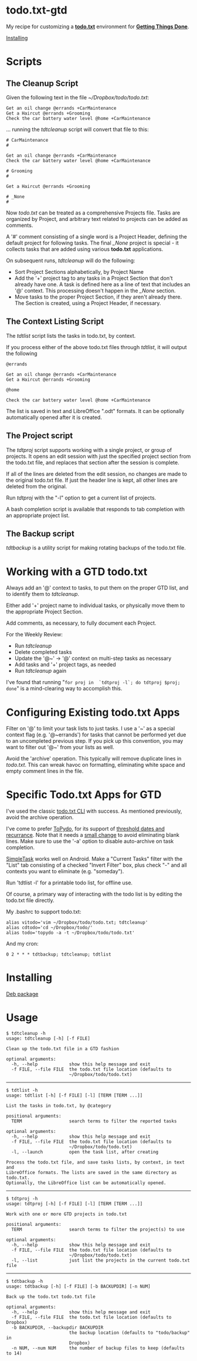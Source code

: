 # todo.txt-gtd
My recipe for customizing a [**todo.txt**](http://todotxt.org/) environment for
[**Getting Things Done**](https://gettingthingsdone.com/).

[Installing](#Installing)

# Scripts

## The Cleanup Script

Given the following text in the file _~/Dropbox/todo/todo.txt_:

    Get an oil change @errands +CarMaintenance
    Get a Haircut @errands +Grooming
    Check the car battery water level @home +CarMaintenance

... running the _tdtcleanup_ script will convert that file to this:


    # CarMaintenance
    #
    
    Get an oil change @errands +CarMaintenance
    Check the car battery water level @home +CarMaintenance
    
    # Grooming
    #
    
    Get a Haircut @errands +Grooming
    
    # _None
    #
    

Now _todo.txt_ can be treated as a comprehensive Projects file. Tasks are
organized by Project, and arbitrary text related to projects can be added
as comments.

A '#' comment consisting of a single word is a Project Header, defining the
default project for following tasks. The final *_None* project is special -
it collects tasks that are added using various **todo.txt** applications.

On subsequent runs, _tdtcleanup_ will do the following:

* Sort Project Sections alphabetically, by Project Name
* Add the '+' project tag to any tasks in a Project Section that don't already have one. A task is defined here as a line of text that includes an '@' context. This processing doesn't happen in the *_None* section.
* Move tasks to the proper Project Section, if they aren't already there. The Section is created, using a Project Header, if necessary.

## The Context Listing Script

The _tdtlist_ script lists the tasks in todo.txt, by context.

If you process either of the above todo.txt files through _tdtlist_, it will output the following

    @errands
    
    Get an oil change @errands +CarMaintenance
    Get a Haircut @errands +Grooming
    
    @home
    
    Check the car battery water level @home +CarMaintenance

The list is saved in text and LibreOffice ".odt" formats. It can be optionally
automatically opened after it is created.

## The Project script

The _tdtproj_ script supports working with a single project, or group of projects. It opens an
edit session with just the specified project section from the todo.txt file, and replaces that
section after the session is complete.

If all of the lines are deleted from the edit session, no changes are made to the original
todo.txt file. If just the header line is kept, all other lines are deleted from the original.

Run _tdtproj_ with the "-l" option to get a current list of projects.

A bash completion script is available that responds to tab completion with an appropriate project
list.

## The Backup script

_tdtbackup_ is a utility script for making rotating backups of the todo.txt file.

# Working with a GTD todo.txt

Always add an '@' context to tasks, to put them on the proper GTD list, and to identify them to _tdtcleanup_.

Either add '+' project name to individual tasks, or physically move them to the appropriate Project Section.

Add comments, as necessary, to fully document each Project.

For the Weekly Review:

* Run _tdtcleanup_
* Delete completed tasks
* Update the '@~' -> '@' context on multi-step tasks as necessary
* Add tasks and '+' project tags, as needed
* Run _tdtcleanup_ again

I've found that running "``for proj in  `tdtproj -l`; do tdtproj $proj; done``" is a mind-clearing way to
accomplish this.

# Configuring Existing todo.txt Apps

Filter on '@' to limit your task lists to just tasks. I use a '\~' as a special context flag (e.g. '@\~errands') for tasks that cannot be performed yet due to an uncompleted previous step. If you pick up this convention, you may want to filter out '@~' from your lists as well.

Avoid the 'archive' operation. This typically will remove duplicate lines in _todo.txt_. This can wreak havoc on formatting, eliminating white space and empty comment lines in the file.

# Specific Todo.txt Apps for GTD

I've used the classic [todo.txt CLI](https://todotxt.org/) with success. As mentioned previously, avoid the archive operation.

I've come to prefer [ToPydo](https://pypi.org/project/topydo/), for its support
of [threshold dates and recurrance](https://github.com/mpcjanssen/simpletask-android/blob/master/app/src/main/assets/extensions.en.md). Note that it needs a [small change](https://github.com/davesteele/topydo/commit/fafee24beb4718f375a921f3b4772c5fea37d7ac) to avoid eliminating blank lines. Make sure to use the '-a' option to disable auto-archive on task completion.

[SimpleTask](https://play.google.com/store/apps/details?id=nl.mpcjanssen.todotxtholo&hl=en_US) works well on Android. Make a "Current Tasks" filter with the "List" tab consisting of a checked "Invert Filter" box, plus check "-" and all contexts you want to eliminate (e.g. "someday").

Run 'tdtlist -l' for a printable todo list, for offline use.

Of course, a primary way of interacting with the todo list is by editing the todo.txt file directly.

My .bashrc to support todo.txt:

    alias vitodo='vim ~/Dropbox/todo/todo.txt; tdtcleanup'
    alias cdtodo='cd ~/Dropbox/todo/'
    alias todo='topydo -a -t ~/Dropbox/todo/todo.txt'

And my cron:

    0 2 * * * tdtbackup; tdtcleanup; tdtlist

<a name="Installing"/>

# Installing

[Deb package](https://davesteele.github.io/todo.txt-gtd/deb/tdtgtd_0.1_all.deb)

# Usage

    $ tdtcleanup -h
    usage: tdtcleanup [-h] [-f FILE]
    
    Clean up the todo.txt file in a GTD fashion
    
    optional arguments:
      -h, --help            show this help message and exit
      -f FILE, --file FILE  the todo.txt file location (defaults to
                            ~/Dropbox/todo/todo.txt)

---

    $ tdtlist -h
    usage: tdtlist [-h] [-f FILE] [-l] [TERM [TERM ...]]
    
    List the tasks in todo.txt, by @category
    
    positional arguments:
      TERM                  search terms to filter the reported tasks
    
    optional arguments:
      -h, --help            show this help message and exit
      -f FILE, --file FILE  the todo.txt file location (defaults to
                            ~/Dropbox/todo/todo.txt)
      -l, --launch          open the task list, after creating

    Process the todo.txt file, and save tasks lists, by context, in text and
    LibreOffice formats. The lists are saved in the same directory as todo.txt.
    Optionally, the LibreOffice list can be automatically opened.

---

    $ tdtproj -h
    usage: tdtproj [-h] [-f FILE] [-l] [TERM [TERM ...]]
    
    Work with one or more GTD projects in todo.txt
    
    positional arguments:
      TERM                  search terms to filter the project(s) to use
    
    optional arguments:
      -h, --help            show this help message and exit
      -f FILE, --file FILE  the todo.txt file location (defaults to
                            ~/Dropbox/todo/todo.txt)
      -l, --list            just list the projects in the current todo.txt file

---

    $ tdtbackup -h
    usage: tdtbackup [-h] [-f FILE] [-b BACKUPDIR] [-n NUM]
    
    Back up the todo.txt todo.txt file
    
    optional arguments:
      -h, --help            show this help message and exit
      -f FILE, --file FILE  the todo.txt file location (defaults to Dropbox)
      -b BACKUPDIR, --backupdir BACKUPDIR
                            the backup location (defaults to "todo/backup" in
                            Dropbox)
      -n NUM, --num NUM     the number of backup files to keep (defaults to 14)

